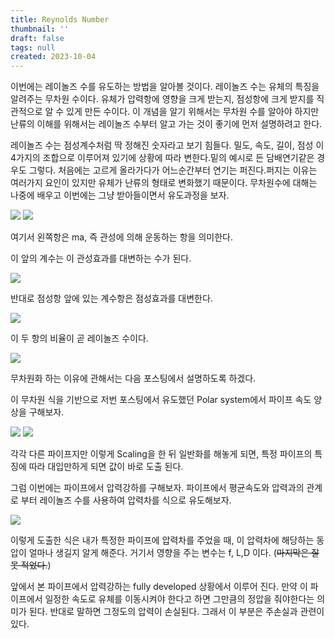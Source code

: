 ```yaml
---
title: Reynolds Number
thumbnail: ''
draft: false
tags: null
created: 2023-10-04
---
```


이번에는 레이놀즈 수를 유도하는 방법을 알아볼 것이다. 레이놀즈 수는 유체의 특징을 알려주는 무차원 수이다. 유체가 압력항에 영향을 크게 받는지, 점성항에 크게 받지를 직관적으로 알 수 있게 만든 수이다. 이 개념을 알기 위해서는 무차원 수를 알아야 하지만 난류의 이해를 위해서는 레이놀즈 수부터 알고 가는 것이 좋기에 먼저 설명하려고 한다.

레이놀즈 수는 점성계수처럼 딱 정해진 숫자라고 보기 힘들다. 밀도, 속도, 길이, 점성 이 4가지의 조합으로 이루어져 있기에 상황에 따라 변한다.밑의 예시로 든 담배연기같은 경우도 그렇다. 처음에는 고르게 올라가다가 어느순간부터 연기는 퍼진다.퍼지는 이유는 여러가지 요인이 있지만 유체가 난류의 형태로 변화했기 때문이다. 무차원수에 대해는 나중에 배우고 이번에는 그냥 받아들이면서 유도과정을 보자.

![](reynold-number1.png)
![](reynold-number2.png)

여기서 왼쪽항은 ma, 즉 관성에 의해 운동하는 항을 의미한다.

이 앞의 계수는 이 관성효과를 대변하는 수가 된다.

![](Pasted%20image%2020231004122057.png)

반대로 점성항 앞에 있는 계수항은 점성효과를 대변한다.

![](Pasted%20image%2020231004122103.png)

이 두 항의 비율이 곧 레이놀즈 수이다.

![](reynold-number3.png)

무차원화 하는 이유에 관해서는 다음 포스팅에서 설명하도록 하겠다.

이 무차원 식을 기반으로 저번 포스팅에서 유도했던 Polar system에서 파이프 속도 양상을 구해보자.

![](reynold-number4.png)
![](reynold-number5.png)

각각 다른 파이프지만 이렇게 Scaling을 한 뒤 일반화를 해놓게 되면, 특정 파이프의 특징에 따라 대입만하게 되면 값이 바로 도출 된다.

그럼 이번에는 파이프에서 압력강하를 구해보자. 파이프에서 평균속도와 압력과의 관계로 부터 레이놀즈 수를 사용하여 압력차를 식으로 유도해보자.

![](reynold-number6.png)

이렇게 도출한 식은 내가 특정한 파이프에 압력차를 주었을 때, 이 압력차에 해당하는 동압이 얼마나 생길지 알게 해준다. 거기서 영향을 주는 변수는 f, L,D 이다. (~~마지막은 잘못 적었다.~~)

앞에서 본 파이프에서 압력강하는 fully developed 상황에서 이루어 진다. 만약 이 파이프에서 일정한 속도로 유체를 이동시켜야 한다고 하면 그만큼의 정압을 줘야한다는 의미가 된다. 반대로 말하면 그정도의 압력이 손실된다. 그래서 이 부분은 주손실과 관련이 있다.
